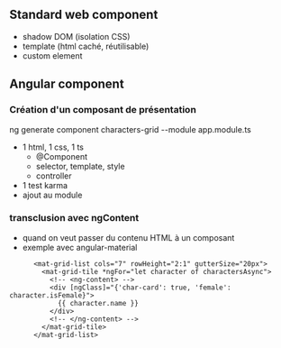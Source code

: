 ## Standard web component

* shadow DOM (isolation CSS)
* template (html caché, réutilisable)
* custom element


## Angular component

### Création d'un composant de présentation
ng generate component characters-grid --module app.module.ts

* 1 html, 1 css, 1 ts
  * @Component
  * selector, template, style
  * controller
* 1 test karma
* ajout au module

### transclusion avec ngContent
* quand on veut passer du contenu HTML à un composant 
* exemple avec angular-material
```
      <mat-grid-list cols="7" rowHeight="2:1" gutterSize="20px">
        <mat-grid-tile *ngFor="let character of charactersAsync">
          <!-- <ng-content> --> 
          <div [ngClass]="{'char-card': true, 'female': character.isFemale}">
            {{ character.name }}
          </div>
          <!-- </ng-content> --> 
        </mat-grid-tile>
      </mat-grid-list>
```



